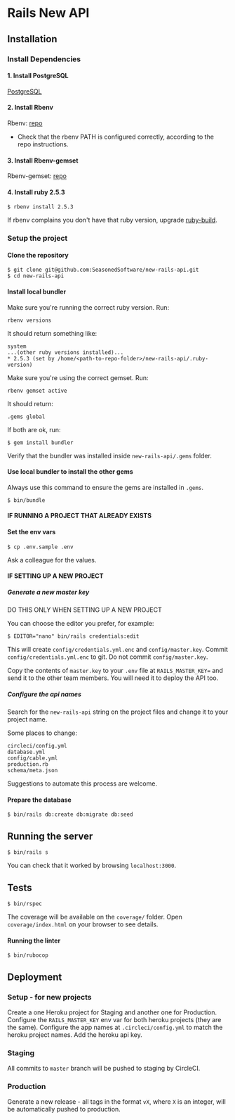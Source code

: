 # Rails New API

<!-- [![Maintainability](https://api.codeclimate.com/v1/badges/5f81c59b93f185a611da/maintainability)](https://codeclimate.com/repos/5bf2ae161b9400146a004ddd/maintainability) [![Test Coverage](https://api.codeclimate.com/v1/badges/5f81c59b93f185a611da/test_coverage)](https://codeclimate.com/repos/5bf2ae161b9400146a004ddd/test_coverage) [![CircleCI](https://circleci.com/gh/SeasonedSoftware/new-rails-api.svg?style=svg)](https://circleci.com/gh/SeasonedSoftware/new-rails-api) -->

## Installation

### Install Dependencies

#### 1. Install PostgreSQL

[PostgreSQL](http://postgresql.org/)

#### 2. Install Rbenv

Rbenv: [repo](https://github.com/rbenv/rbenv)

- Check that the rbenv PATH is configured correctly, according to the repo instructions.

#### 3. Install Rbenv-gemset

Rbenv-gemset: [repo](https://github.com/jf/rbenv-gemset)

#### 4. Install ruby 2.5.3

```
$ rbenv install 2.5.3
```

If rbenv complains you don't have that ruby version, upgrade [ruby-build](https://github.com/rbenv/ruby-build#readme).

### Setup the project

#### Clone the repository

```
$ git clone git@github.com:SeasonedSoftware/new-rails-api.git
$ cd new-rails-api
```

#### Install local bundler

Make sure you're running the correct ruby version. Run:

```
rbenv versions
```

It should return something like:

```
system
...(other ruby versions installed)...
* 2.5.3 (set by /home/<path-to-repo-folder>/new-rails-api/.ruby-version)

```

Make sure you're using the correct gemset. Run:

```
rbenv gemset active
```

It should return:

```
.gems global
```

If both are ok, run:

```
$ gem install bundler
```

Verify that the bundler was installed inside `new-rails-api/.gems` folder.

#### Use local bundler to install the other gems

Always use this command to ensure the gems are installed in `.gems`.

```
$ bin/bundle
```

#### IF RUNNING A PROJECT THAT ALREADY EXISTS

#### Set the env vars

```
$ cp .env.sample .env
```

Ask a colleague for the values.

#### IF SETTING UP A NEW PROJECT

##### Generate a new master key

DO THIS ONLY WHEN SETTING UP A NEW PROJECT

You can choose the editor you prefer, for example:

```
$ EDITOR="nano" bin/rails credentials:edit
```

This will create `config/credentials.yml.enc` and `config/master.key`.
Commit `config/credentials.yml.enc` to git. Do not commit `config/master.key`.

Copy the contents of `master.key` to your `.env` file at `RAILS_MASTER_KEY=` and send it to the other team members. You will need it to deploy the API too.

##### Configure the api names

Search for the `new-rails-api` string on the project files and change it to your project name.

Some places to change:

```
circleci/config.yml
database.yml
config/cable.yml
production.rb
schema/meta.json
```

Suggestions to automate this process are welcome.

#### Prepare the database

```
$ bin/rails db:create db:migrate db:seed
```

## Running the server

```
$ bin/rails s
```

You can check that it worked by browsing `localhost:3000`.

## Tests

```
$ bin/rspec
```

The coverage will be available on the `coverage/` folder. Open `coverage/index.html` on your browser to see details.

#### Running the linter

```
$ bin/rubocop
```

## Deployment

### Setup - for new projects

Create a one Heroku project for Staging and another one for Production.
Configure the `RAILS_MASTER_KEY` env var for both heroku projects (they are the same).
Configure the app names at `.circleci/config.yml` to match the heroku project names. Add the heroku api key.

### Staging

All commits to `master` branch will be pushed to staging by CircleCI.

### Production

Generate a new release - all tags in the format `vX`, where `X` is an integer, will be automatically pushed to production.
